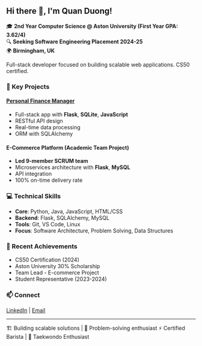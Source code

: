 ## Hi there 👋, I'm Quan Duong!
🎓 **2nd Year Computer Science @ Aston University (First Year GPA: 3.62/4)**  
🔍 **Seeking Software Engineering Placement 2024-25**  
🌍 **Birmingham, UK**  

Full-stack developer focused on building scalable web applications. CS50 certified.

### 🚀 Key Projects
#### **[Personal Finance Manager](https://github.com/Quanthenewbiecoder/Personal-finance-manager)**
- Full-stack app with **Flask**, **SQLite**, **JavaScript**
- RESTful API design
- Real-time data processing
- ORM with SQLAlchemy

#### **E-Commerce Platform (Academic Team Project)**
- **Led 9-member SCRUM team**
- Microservices architecture with **Flask**, **MySQL**
- API integration
- 100% on-time delivery rate

### 💻 Technical Skills
- **Core**: Python, Java, JavaScript, HTML/CSS
- **Backend**: Flask, SQLAlchemy, MySQL
- **Tools**: Git, VS Code, Linux
- **Focus**: Software Architecture, Problem Solving, Data Structures

### 🎯 Recent Achievements
- CS50 Certification (2024)
- Aston University 30% Scholarship
- Team Lead - E-commerce Project
- Student Representative (2023-2024)

### 📫 Connect
[LinkedIn](https://linkedin.com/in/duong-anh-quan-bb4b3b1a4) | 
[Email](mailto:quan.duong4work@gmail.com)

---
🏗️ Building scalable solutions | 🧩 Problem-solving enthusiast
⚡ Certified Barista | 🥋 Taekwondo Enthusiast
